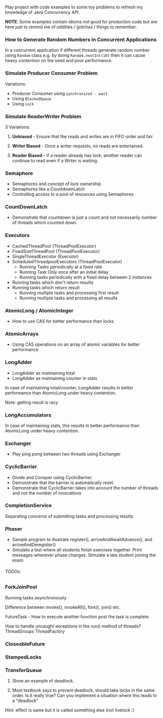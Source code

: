 Play project with code examples to some toy problems
to refresh my knowledge of Java Concurrency API. 

**NOTE**: Some examples contain idioms not good for production code but are 
here just to remind me of oddities / gotchas / things to remember.


### How to Generate Random Numbers in Concurrent Applications

In a concurrent application if different threads generate
random number using ```Random``` class e.g. by doing  ```Random.nextInt(10)```
then it can cause heavy contention on the seed and poor
performance.


### Simulate Producer Consumer Problem

Variations:
  - Producer Consumer using ```synchronized - wait```
  - Using ```BlockedQueue```
  - Using ```Lock```
  

### Simulate ReaderWriter Problem


3 Variations:

1. **Unbiased** - Ensure that the reads and writes are in FIFO order and
fair

2. **Writer Biased** - Once a writer requests, no reads are
entertained.

3. **Reader Biased** - If a reader already has lock, another
reader can continue to read even if a Writer is waiting.



### Semaphore
- Semaphores and concept of lock ownership
- Semaphores like a CountdownLatch
- Controlling access to a pool of resources using Semaphores

### CountDownLatch
- Demonstrate that countdown is just a count and not necessarily number of 
threads which counted down.

### Executors
- CachedThreadPool              (ThreadPoolExecutor)
- FixedSizeThreadPool           (ThreadPoolExecutor)
- SingleThreadExecutor          (Executor)
- ScheduledThreadpoolExecutors  (ThreadPoolExecutor)
    - Running Tasks periodically at a fixed rate
    - Running Task Only once after an initial delay
    - Running tasks periodically with a fixed delay between 2 instances 
- Running tasks which don't return results
- Running tasks which return result
    - Running multiple tasks and processing first result
    - Running multiple tasks and processing all results

### AtomicLong / AtomicInteger
- How to use CAS for better performance than locks

### AtomicArrays
- Using CAS operations on an array of atomic variables for better performance

### LongAdder
- LongAdder as maintaining total
- LongAdder as maintaining counter in stats

In case of maintaining total/counter, LongAdder results in better 
performance than AtomicLong under heavy contention. 

Note: getting result is racy 

### LongAccumulators
In case of maintaining stats, this results in better
performance than AtomicLong under heavy contention.

### Exchanger 
- Play ping pong between two threads using Exchanger

### CyclicBarrier
- Divide and Conquer using CyclicBarrier. 
- Demonstrate that the barrier is automatically reset.
- Demonstrate that CyclicBarrier takes into account the
number of threads and not the number of invocations

### CompletionService
Separating concerns of submitting tasks and processing results


### Phaser
- Sample program to illustrate register(), arriveAndAwaitAdvance(), and arriveAndDeregister() 
- Simulate a test where all students finish exercises together.
Print messages whenever phase changes.
Simulate a late student joining the exam.

###### TODOs: 

### ForkJoinPool 
Running tasks asynchronously 

Difference between invoke(), invokeAll(), fork(), join() etc.

FutureTask - How to execute another function post the task
is complete.


How to handle uncaught exceptions in the run() method of threads?
ThreadGroups
ThreadFactory

### CloseableFuture
### StampedLocks
### TransferQueue

1. Show an example of deadlock.

2. Most textbook says to prevent deadlock, should take 
locks in the same order. Is it really true?
Can you implement a situation where this leads to 
a "deadlock" 

Hint: effect is same but it is called something else (not livelock :)


